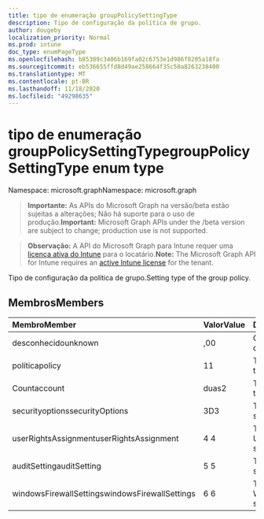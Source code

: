 ```yaml
---
title: tipo de enumeração groupPolicySettingType
description: Tipo de configuração da política de grupo.
author: dougeby
localization_priority: Normal
ms.prod: intune
doc_type: enumPageType
ms.openlocfilehash: b85309c3406b169fa02c6753e1d986f8205a18fa
ms.sourcegitcommit: eb536655ffd8d49ae258664f35c50a8263238400
ms.translationtype: MT
ms.contentlocale: pt-BR
ms.lasthandoff: 11/18/2020
ms.locfileid: "49298635"
---
```

# <a name="grouppolicysettingtype-enum-type"></a><span data-ttu-id="58629-103">tipo de enumeração groupPolicySettingType</span><span class="sxs-lookup"><span data-stu-id="58629-103">groupPolicySettingType enum type</span></span>

<span data-ttu-id="58629-104">Namespace: microsoft.graph</span><span class="sxs-lookup"><span data-stu-id="58629-104">Namespace: microsoft.graph</span></span>

> <span data-ttu-id="58629-105">**Importante:** As APIs do Microsoft Graph na versão/beta estão sujeitas a alterações; Não há suporte para o uso de produção.</span><span class="sxs-lookup"><span data-stu-id="58629-105">**Important:** Microsoft Graph APIs under the /beta version are subject to change; production use is not supported.</span></span>

> <span data-ttu-id="58629-106">**Observação:** A API do Microsoft Graph para Intune requer uma [licença ativa do Intune](https://go.microsoft.com/fwlink/?linkid=839381) para o locatário.</span><span class="sxs-lookup"><span data-stu-id="58629-106">**Note:** The Microsoft Graph API for Intune requires an [active Intune license](https://go.microsoft.com/fwlink/?linkid=839381) for the tenant.</span></span>

<span data-ttu-id="58629-107">Tipo de configuração da política de grupo.</span><span class="sxs-lookup"><span data-stu-id="58629-107">Setting type of the group policy.</span></span>

## <a name="members"></a><span data-ttu-id="58629-108">Membros</span><span class="sxs-lookup"><span data-stu-id="58629-108">Members</span></span>
|<span data-ttu-id="58629-109">Membro</span><span class="sxs-lookup"><span data-stu-id="58629-109">Member</span></span>|<span data-ttu-id="58629-110">Valor</span><span class="sxs-lookup"><span data-stu-id="58629-110">Value</span></span>|<span data-ttu-id="58629-111">Descrição</span><span class="sxs-lookup"><span data-stu-id="58629-111">Description</span></span>|
|:---|:---|:---|
|<span data-ttu-id="58629-112">desconhecido</span><span class="sxs-lookup"><span data-stu-id="58629-112">unknown</span></span>|<span data-ttu-id="58629-113">,0</span><span class="sxs-lookup"><span data-stu-id="58629-113">0</span></span>|<span data-ttu-id="58629-114">GroupPolicySettingType desconhecido</span><span class="sxs-lookup"><span data-stu-id="58629-114">GroupPolicySettingType unknown</span></span>|
|<span data-ttu-id="58629-115">política</span><span class="sxs-lookup"><span data-stu-id="58629-115">policy</span></span>|<span data-ttu-id="58629-116">1</span><span class="sxs-lookup"><span data-stu-id="58629-116">1</span></span>|<span data-ttu-id="58629-117">Tipo de configuração de política</span><span class="sxs-lookup"><span data-stu-id="58629-117">Policy setting type</span></span>|
|<span data-ttu-id="58629-118">Count</span><span class="sxs-lookup"><span data-stu-id="58629-118">account</span></span>|<span data-ttu-id="58629-119">duas</span><span class="sxs-lookup"><span data-stu-id="58629-119">2</span></span>|<span data-ttu-id="58629-120">Tipo de configuração de conta</span><span class="sxs-lookup"><span data-stu-id="58629-120">Account setting type</span></span>|
|<span data-ttu-id="58629-121">securityoptions</span><span class="sxs-lookup"><span data-stu-id="58629-121">securityOptions</span></span>|<span data-ttu-id="58629-122">3D</span><span class="sxs-lookup"><span data-stu-id="58629-122">3</span></span>|<span data-ttu-id="58629-123">Tipo de configuração securityoptions</span><span class="sxs-lookup"><span data-stu-id="58629-123">SecurityOptions setting type</span></span>|
|<span data-ttu-id="58629-124">userRightsAssignment</span><span class="sxs-lookup"><span data-stu-id="58629-124">userRightsAssignment</span></span>|<span data-ttu-id="58629-125">4 </span><span class="sxs-lookup"><span data-stu-id="58629-125">4</span></span>|<span data-ttu-id="58629-126">Tipo de configuração UserRightsAssignment</span><span class="sxs-lookup"><span data-stu-id="58629-126">UserRightsAssignment setting type</span></span>|
|<span data-ttu-id="58629-127">auditSetting</span><span class="sxs-lookup"><span data-stu-id="58629-127">auditSetting</span></span>|<span data-ttu-id="58629-128">5 </span><span class="sxs-lookup"><span data-stu-id="58629-128">5</span></span>|<span data-ttu-id="58629-129">Tipo de configuração AuditSetting</span><span class="sxs-lookup"><span data-stu-id="58629-129">AuditSetting setting type</span></span>|
|<span data-ttu-id="58629-130">windowsFirewallSettings</span><span class="sxs-lookup"><span data-stu-id="58629-130">windowsFirewallSettings</span></span>|<span data-ttu-id="58629-131">6 </span><span class="sxs-lookup"><span data-stu-id="58629-131">6</span></span>|<span data-ttu-id="58629-132">Tipo de configuração WindowsFirewallSettings</span><span class="sxs-lookup"><span data-stu-id="58629-132">WindowsFirewallSettings setting type</span></span>|




